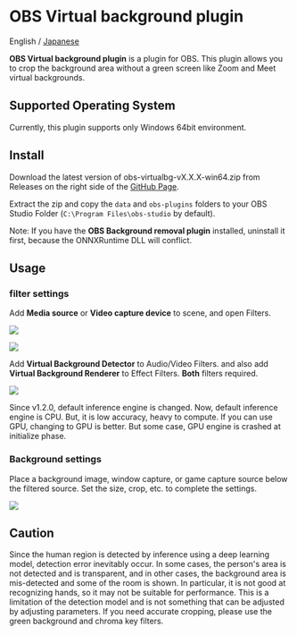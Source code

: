 # OBS Virtual background plugin

English / [Japanese](./README_ja.md)

**OBS Virtual background plugin** is a plugin for OBS. This plugin allows you to crop the background area without a green screen like Zoom and Meet virtual backgrounds.
## Supported Operating System

Currently, this plugin supports only Windows 64bit environment.

## Install

Download the latest version of obs-virtualbg-vX.X.X-win64.zip from Releases on the right side of the [GitHub Page](https://github.com/kounoike/obs-virtualbg).

Extract the zip and copy the `data` and `obs-plugins` folders to your OBS Studio Folder (`C:\Program Files\obs-studio` by default).


Note: If you have the **OBS Background removal plugin** installed, uninstall it first, because the ONNXRuntime DLL will conflict.


## Usage

### filter settings

Add **Media source** or **Video capture device** to scene, and open Filters.

![](doc/scene_en.png)

![](doc/filter_en.png)


Add **Virtual Background Detector** to Audio/Video Filters. and also add **Virtual Background Renderer** to Effect Filters. **Both** filters required.

![](doc/filter_2_en.png)

Since v1.2.0, default inference engine is changed. Now, default inference engine is CPU. But, it is low accuracy, heavy to compute. If you can use GPU, changing to GPU is better. But some case, GPU engine is crashed at initialize phase.

### Background settings

Place a background image, window capture, or game capture source below the filtered source. Set the size, crop, etc. to complete the settings.

![](doc/scene_2_en.png)

## Caution

Since the human region is detected by inference using a deep learning model, detection error inevitably occur. In some cases, the person's area is not detected and is transparent, and in other cases, the background area is mis-detected and some of the room is shown. In particular, it is not good at recognizing hands, so it may not be suitable for performance. This is a limitation of the detection model and is not something that can be adjusted by adjusting parameters. If you need accurate cropping, please use the green background and chroma key filters.


